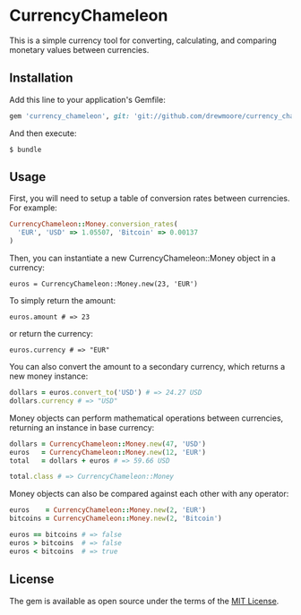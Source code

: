 # CurrencyChameleon

This is a simple currency tool for converting, calculating, and comparing monetary values between currencies.


## Installation

Add this line to your application's Gemfile:

```ruby
gem 'currency_chameleon', git: 'git://github.com/drewmoore/currency_chameleon'
```

And then execute:

    $ bundle

## Usage

First, you will need to setup a table of conversion rates between currencies. For example:
```ruby
CurrencyChameleon::Money.conversion_rates(
  'EUR', 'USD' => 1.05507, 'Bitcoin' => 0.00137
)
```

Then, you can instantiate a new CurrencyChameleon::Money object in a currency:

`euros = CurrencyChameleon::Money.new(23, 'EUR')`

To simply return the amount:

`euros.amount # => 23`

or return the currency:

`euros.currency # => "EUR"`

You can also convert the amount to a secondary currency, which returns a new money instance:
```ruby
dollars = euros.convert_to('USD') # => 24.27 USD
dollars.currency # => "USD"
```

Money objects can perform mathematical operations between currencies, returning an instance in base currency:
```ruby
dollars = CurrencyChameleon::Money.new(47, 'USD')
euros   = CurrencyChameleon::Money.new(12, 'EUR')
total   = dollars + euros # => 59.66 USD

total.class # => CurrencyChameleon::Money
```

Money objects can also be compared against each other with any operator:
```ruby
euros    = CurrencyChameleon::Money.new(2, 'EUR')
bitcoins = CurrencyChameleon::Money.new(2, 'Bitcoin')

euros == bitcoins # => false
euros > bitcoins  # => false
euros < bitcoins  # => true
```

## License

The gem is available as open source under the terms of the [MIT License](http://opensource.org/licenses/MIT).
